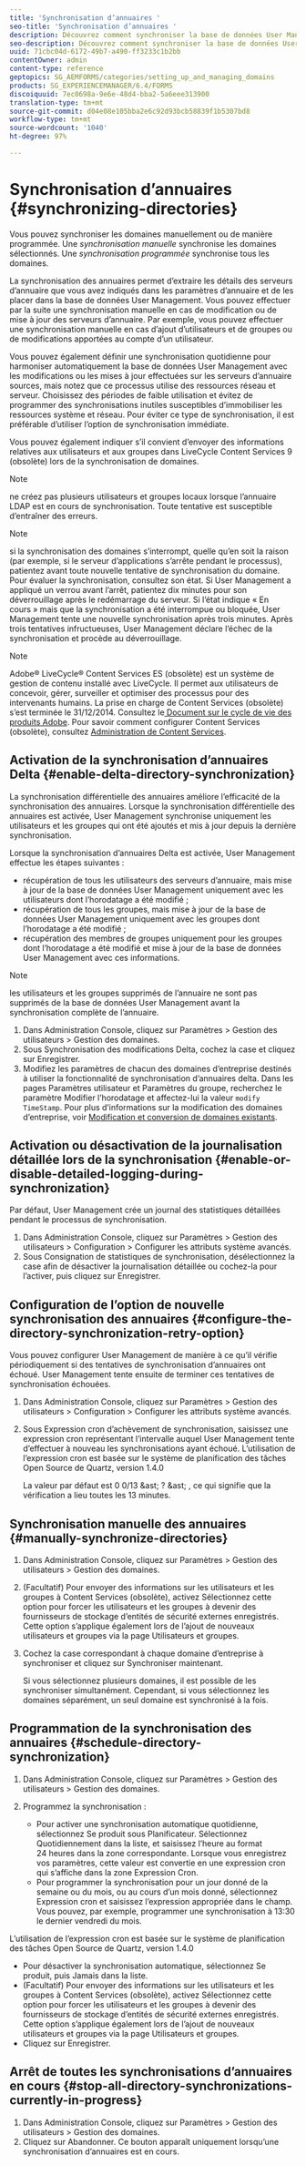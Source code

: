 ```yaml
---
title: 'Synchronisation d’annuaires '
seo-title: 'Synchronisation d’annuaires '
description: Découvrez comment synchroniser la base de données User Management avec des modifications apportées aux serveurs d’annuaire sources à l’aide de la synchronisation manuelle ou planifiée.
seo-description: Découvrez comment synchroniser la base de données User Management avec des modifications apportées aux serveurs d’annuaire sources à l’aide de la synchronisation manuelle ou planifiée.
uuid: 71cbc04d-6172-49b7-a490-ff3233c1b2bb
contentOwner: admin
content-type: reference
geptopics: SG_AEMFORMS/categories/setting_up_and_managing_domains
products: SG_EXPERIENCEMANAGER/6.4/FORMS
discoiquuid: 7ec0698a-9e6e-48d4-bba2-5a6eee313900
translation-type: tm+mt
source-git-commit: d04e08e105bba2e6c92d93bcb58839f1b5307bd8
workflow-type: tm+mt
source-wordcount: '1040'
ht-degree: 97%

---
```



# Synchronisation d’annuaires {#synchronizing-directories}

Vous pouvez synchroniser les domaines manuellement ou de manière programmée. Une *synchronisation manuelle* synchronise les domaines sélectionnés. Une *synchronisation programmée* synchronise tous les domaines.

La synchronisation des annuaires permet d’extraire les détails des serveurs d’annuaire que vous avez indiqués dans les paramètres d’annuaire et de les placer dans la base de données User Management. Vous pouvez effectuer par la suite une synchronisation manuelle en cas de modification ou de mise à jour des serveurs d’annuaire. Par exemple, vous pouvez effectuer une synchronisation manuelle en cas d’ajout d’utilisateurs et de groupes ou de modifications apportées au compte d’un utilisateur.

Vous pouvez également définir une synchronisation quotidienne pour harmoniser automatiquement la base de données User Management avec les modifications ou les mises à jour effectuées sur les serveurs d’annuaire sources, mais notez que ce processus utilise des ressources réseau et serveur. Choisissez des périodes de faible utilisation et évitez de programmer des synchronisations inutiles susceptibles d’immobiliser les ressources système et réseau. Pour éviter ce type de synchronisation, il est préférable d’utiliser l’option de synchronisation immédiate.

Vous pouvez également indiquer s’il convient d’envoyer des informations relatives aux utilisateurs et aux groupes dans LiveCycle Content Services 9 (obsolète) lors de la synchronisation de domaines.

>[!NOTE]
>
>ne créez pas plusieurs utilisateurs et groupes locaux lorsque l’annuaire LDAP est en cours de synchronisation. Toute tentative est susceptible d’entraîner des erreurs.

>[!NOTE]
>
>si la synchronisation des domaines s’interrompt, quelle qu’en soit la raison (par exemple, si le serveur d’applications s’arrête pendant le processus), patientez avant toute nouvelle tentative de synchronisation du domaine. Pour évaluer la synchronisation, consultez son état. Si User Management a appliqué un verrou avant l’arrêt, patientez dix minutes pour son déverrouillage après le redémarrage du serveur. Si l’état indique « En cours » mais que la synchronisation a été interrompue ou bloquée, User Management tente une nouvelle synchronisation après trois minutes. Après trois tentatives infructueuses, User Management déclare l’échec de la synchronisation et procède au déverrouillage.

>[!NOTE]
>
>Adobe® LiveCycle® Content Services ES (obsolète) est un système de gestion de contenu installé avec LiveCycle. Il permet aux utilisateurs de concevoir, gérer, surveiller et optimiser des processus pour des intervenants humains. La prise en charge de Content Services (obsolète) s’est terminée le 31/12/2014. Consultez le[ Document sur le cycle de vie des produits Adobe](https://www.adobe.com/support/products/enterprise/eol/eol_matrix.html). Pour savoir comment configurer Content Services (obsolète), consultez [Administration de Content Services](https://help.adobe.com/en_US/livecycle/9.0/admin_contentservices.pdf).

## Activation de la synchronisation d’annuaires Delta {#enable-delta-directory-synchronization}

La synchronisation différentielle des annuaires améliore l’efficacité de la synchronisation des annuaires. Lorsque la synchronisation différentielle des annuaires est activée, User Management synchronise uniquement les utilisateurs et les groupes qui ont été ajoutés et mis à jour depuis la dernière synchronisation.

Lorsque la synchronisation d’annuaires Delta est activée, User Management effectue les étapes suivantes :

* récupération de tous les utilisateurs des serveurs d’annuaire, mais mise à jour de la base de données User Management uniquement avec les utilisateurs dont l’horodatage a été modifié ;
* récupération de tous les groupes, mais mise à jour de la base de données User Management uniquement avec les groupes dont l’horodatage a été modifié ;
* récupération des membres de groupes uniquement pour les groupes dont l’horodatage a été modifié et mise à jour de la base de données User Management avec ces informations.

>[!NOTE]
>
>les utilisateurs et les groupes supprimés de l’annuaire ne sont pas supprimés de la base de données User Management avant la synchronisation complète de l’annuaire.

1. Dans Administration Console, cliquez sur Paramètres > Gestion des utilisateurs > Gestion des domaines.
1. Sous Synchronisation des modifications Delta, cochez la case et cliquez sur Enregistrer.
1. Modifiez les paramètres de chacun des domaines d’entreprise destinés à utiliser la fonctionnalité de synchronisation d’annuaires delta. Dans les pages Paramètres utilisateur et Paramètres du groupe, recherchez le paramètre Modifier l’horodatage et affectez-lui la valeur `modify TimeStamp`. Pour plus d’informations sur la modification des domaines d’entreprise, voir [Modification et conversion de domaines existants](/help/forms/using/admin-help/editing-converting-existing-domains.md#editing-and-converting-existing-domains).

## Activation ou désactivation de la journalisation détaillée lors de la synchronisation {#enable-or-disable-detailed-logging-during-synchronization}

Par défaut, User Management crée un journal des statistiques détaillées pendant le processus de synchronisation.

1. Dans Administration Console, cliquez sur Paramètres > Gestion des utilisateurs > Configuration > Configurer les attributs système avancés.
1. Sous Consignation de statistiques de synchronisation, désélectionnez la case afin de désactiver la journalisation détaillée ou cochez-la pour l’activer, puis cliquez sur Enregistrer.

## Configuration de l’option de nouvelle synchronisation des annuaires {#configure-the-directory-synchronization-retry-option}

Vous pouvez configurer User Management de manière à ce qu’il vérifie périodiquement si des tentatives de synchronisation d’annuaires ont échoué. User Management tente ensuite de terminer ces tentatives de synchronisation échouées.

1. Dans Administration Console, cliquez sur Paramètres > Gestion des utilisateurs > Configuration > Configurer les attributs système avancés.
1. Sous Expression cron d’achèvement de synchronisation, saisissez une expression cron représentant l’intervalle auquel User Management tente d’effectuer à nouveau les synchronisations ayant échoué. L’utilisation de l’expression cron est basée sur le système de planification des tâches Open Source de Quartz, version 1.4.0 

   La valeur par défaut est 0 0/13 &amp;ast; ? &amp;ast; , ce qui signifie que la vérification a lieu toutes les 13 minutes.

## Synchronisation manuelle des annuaires {#manually-synchronize-directories}

1. Dans Administration Console, cliquez sur Paramètres > Gestion des utilisateurs > Gestion des domaines.
1. (Facultatif) Pour envoyer des informations sur les utilisateurs et les groupes à Content Services (obsolète), activez Sélectionnez cette option pour forcer les utilisateurs et les groupes à devenir des fournisseurs de stockage d’entités de sécurité externes enregistrés. Cette option s’applique également lors de l’ajout de nouveaux utilisateurs et groupes via la page Utilisateurs et groupes.
1. Cochez la case correspondant à chaque domaine d’entreprise à synchroniser et cliquez sur Synchroniser maintenant.

   Si vous sélectionnez plusieurs domaines, il est possible de les synchroniser simultanément. Cependant, si vous sélectionnez les domaines séparément, un seul domaine est synchronisé à la fois.

## Programmation de la synchronisation des annuaires {#schedule-directory-synchronization}

1. Dans Administration Console, cliquez sur Paramètres > Gestion des utilisateurs > Gestion des domaines.
1. Programmez la synchronisation :

   * Pour activer une synchronisation automatique quotidienne, sélectionnez Se produit sous Planificateur. Sélectionnez Quotidiennement dans la liste, et saisissez l’heure au format 24 heures dans la zone correspondante. Lorsque vous enregistrez vos paramètres, cette valeur est convertie en une expression cron qui s’affiche dans la zone Expression Cron.
   * Pour programmer la synchronisation pour un jour donné de la semaine ou du mois, ou au cours d’un mois donné, sélectionnez Expression cron et saisissez l’expression appropriée dans le champ. Vous pouvez, par exemple, programmer une synchronisation à 13:30 le dernier vendredi du mois.

L’utilisation de l’expression cron est basée sur le système de planification des tâches Open Source de Quartz, version 1.4.0 

* Pour désactiver la synchronisation automatique, sélectionnez Se produit, puis Jamais dans la liste.
* (Facultatif) Pour envoyer des informations sur les utilisateurs et les groupes à Content Services (obsolète), activez Sélectionnez cette option pour forcer les utilisateurs et les groupes à devenir des fournisseurs de stockage d’entités de sécurité externes enregistrés. Cette option s’applique également lors de l’ajout de nouveaux utilisateurs et groupes via la page Utilisateurs et groupes.
* Cliquez sur Enregistrer.

## Arrêt de toutes les synchronisations d’annuaires en cours {#stop-all-directory-synchronizations-currently-in-progress}

1. Dans Administration Console, cliquez sur Paramètres > Gestion des utilisateurs > Gestion des domaines.
1. Cliquez sur Abandonner. Ce bouton apparaît uniquement lorsqu’une synchronisation d’annuaires est en cours.

